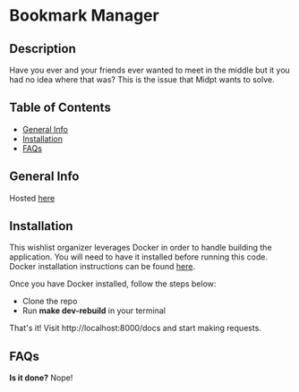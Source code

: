 # Bookmark Manager

## Description

Have you ever and your friends ever wanted to meet in the middle but it you had no idea where that was? This is the issue that Midpt wants to solve.

## Table of Contents

- [General Info](#general-info)
- [Installation](#installation)
- [FAQs](#faqs)

## General Info

Hosted [here]()

## Installation

This wishlist organizer leverages Docker in order to handle building the application. You will need to have it installed before running this code. Docker installation instructions can be found [here](https://docs.docker.com/get-docker/).

Once you have Docker installed, follow the steps below:

- Clone the repo
- Run **make dev-rebuild** in your terminal

That's it! Visit http://localhost:8000/docs and start making requests.

## FAQs

**Is it done?**
Nope!

